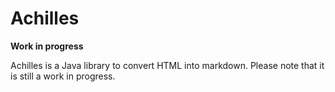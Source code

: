 Achilles
========

__Work in progress__

Achilles is a Java library to convert HTML into markdown. 
Please note that it is still a work in progress.


